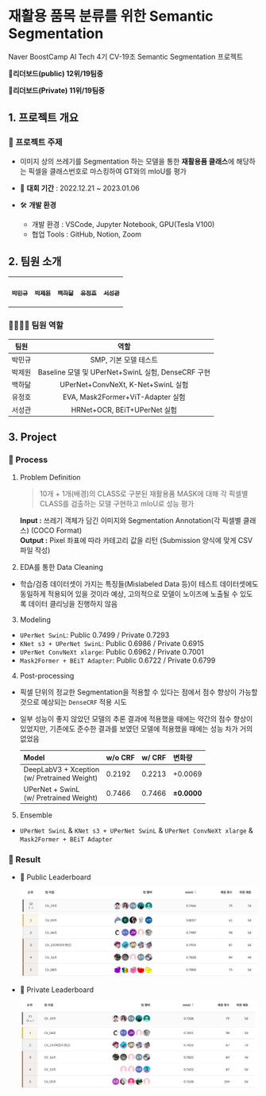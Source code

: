 # 재활용 품목 분류를 위한 Semantic Segmentation

Naver BoostCamp AI Tech 4기 CV-19조 Semantic Segmentation 프로젝트

**🏅리더보드(public) 12위/19팀중**

**🏅리더보드(Private) 11위/19팀중**

## 1. 프로젝트 개요

### 📙 프로젝트 주제 

- 이미지 상의 쓰레기를 Segmentation 하는 모델을 통한 **재활용품 클래스**에 해당하는 픽셀을 클래스번호로 마스킹하여 GT와의 mIoU를 평가

- 📆 **대회 기간** : 2022.12.21 ~ 2023.01.06 

- 🛠 **개발 환경**
  - 개발 환경 : VSCode, Jupyter Notebook, GPU(Tesla V100)
  - 협업 Tools : GitHub, Notion, Zoom

## 2.  팀원 소개 

<table>
  <tr>
    <td align="center"><a href="https://github.com/zergswim"><img src="https://avatars.githubusercontent.com/u/6449473?v=4" width="100px;" alt=""/><br /><sub><b>박민규<br></b></sub></a><br /></td>
    <td align="center"><a href="https://github.com/RADM90"><img src="https://avatars.githubusercontent.com/u/69555670?v=4" width="100px;" alt=""/><br /><sub><b>박제원<br></b></sub></a><br /></td>
    <td align="center"><a href="https://github.com/hdak95"><img src="https://avatars.githubusercontent.com/u/37134920?v=4" width="100px;" alt=""/><br /><sub><b>백하닮<br></b></sub></a><br /></td>
    <td align="center"><a href="https://github.com/JunghoYoo"><img src="https://avatars.githubusercontent.com/u/10891644?v=4" width="100px;" alt=""/><br /><sub><b>유정호<br></b></sub></a><br /></td>
    <td align="center"><a href="https://github.com/ths3847"><img src="https://avatars.githubusercontent.com/u/46395571?v=4" width="100px;" alt=""/><br /><sub><b>서성관<br></b></sub></a><br /></td>
    </tr>
</table>


### 👨‍👨‍👦‍👦 팀원 역할

|  팀원  |                       역할                        |
| :----: |:-----------------------------------------------:|
| 박민규 |SMP, 기본 모델 테스트|
| 박제원 |Baseline 모델 및 UPerNet+SwinL 실험, DenseCRF 구현|
| 백하닮 |UPerNet+ConvNeXt, K-Net+SwinL 실험|
| 유정호 |EVA, Mask2Former+ViT-Adapter 실험|
| 서성관 |HRNet+OCR, BEiT+UPerNet 실험|

## 3. Project 

### 📌 Process

1. Problem Definition

   > 10개 + 1개(배경)의 CLASS로 구분된 재활용품 MASK에 대해 각 픽셀별 CLASS를 검출하는 모델 구현하고 mIoU로 성능 평가
   
   **Input :** 쓰레기 객체가 담긴 이미지와 Segmentation Annotation(각 픽셀별 클래스) (COCO Format)<br>
   **Output :** Pixel 좌표에 따라 카테고리 값을 리턴 (Submission 양식에 맞게 CSV파일 작성)


2. EDA를 통한 Data Cleaning
- 학습/검증 데이터셋이 가지는 특징들(Mislabeled Data 등)이 테스트 데이터셋에도 동일하게 적용되어 있을 것이라 예상, 고의적으로 모델이 노이즈에 노출될 수 있도록 데이터 클리닝을 진행하지 않음

3. Modeling
- `UPerNet SwinL`: Public 0.7499 / Private 0.7293
- `KNet s3 + UPerNet SwinL`: Public 0.6986 / Private 0.6915
- `UPerNet ConvNeXt xlarge`: Public 0.6962 / Private 0.7001
- `Mask2Former + BEiT Adapter`: Public 0.6722 / Private 0.6799

4. Post-processing
- 픽셀 단위의 정교한 Segmentation을 적용할 수 있다는 점에서 점수 향상이 가능할 것으로 예상되는 `DenseCRF` 적용 시도
- 일부 성능이 좋지 않았던 모델의 추론 결과에 적용했을 때에는 약간의 점수 향상이 있었지만, 기존에도 준수한 결과를 보였던 모델에 적용했을 때에는 성능 차가 거의 없었음

    |Model|w/o CRF|w/ CRF| 변화량     |
    |-----|-----|-----|---------|
    |DeepLabV3 + Xception<br>(w/ Pretrained Weight)|0.2192|0.2213| +0.0069 |
    |UPerNet + SwinL<br>(w/ Pretrained Weight)|0.7466|0.7466|<b>±0.0000</b>|


5. Ensemble
  - `UPerNet SwinL` & `KNet s3 + UPerNet SwinL` & `UPerNet ConvNeXt xlarge` & `Mask2Former + BEiT Adapter`
   
### 🏁 Result

- 🏅 Public Leaderboard

  <img src="./image/public_score.png" alt="mIoU_score" style="zoom:60%;" />

- 🏅 Private Leaderboard

  <img src="./image/private_score.png" alt="mIoU_score" style="zoom:60%;" />
